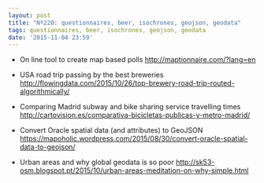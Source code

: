 ```yaml
---
layout: post
title: "Nº220: questionnaires, beer, isochrones, geojson, geodata"
tags: questionnaires, beer, isochrones, geojson, geodata
date: '2015-11-04 23:59'
---
```


* On line tool to create map based polls
  http://maptionnaire.com/?lang=en

* USA road trip passing by the best breweries
  http://flowingdata.com/2015/10/26/top-brewery-road-trip-routed-algorithmically/

* Comparing Madrid subway and bike sharing service travelling times
  http://cartovision.es/comparativa-bicicletas-publicas-y-metro-madrid/

* Convert Oracle spatial data (and attributes) to GeoJSON
  https://mapoholic.wordpress.com/2015/08/30/convert-oracle-spatial-data-to-geojson/

* Urban areas and why global geodata is so poor
  http://sk53-osm.blogspot.pt/2015/10/urban-areas-meditation-on-why-simple.html

